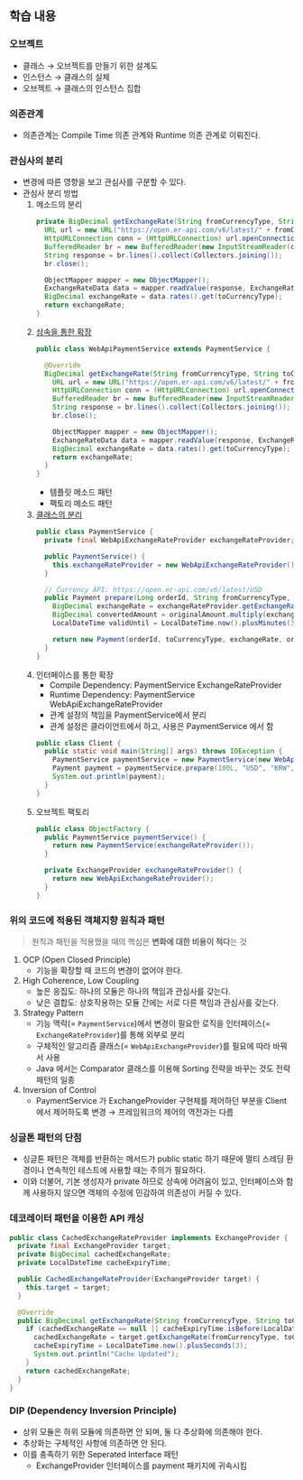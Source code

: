 ## 학습 내용

### 오브젝트

- 클래스 → 오브젝트를 만들기 위한 설계도
- 인스턴스 → 클래스의 실체
- 오브젝트 → 클래스의 인스턴스 집합

### 의존관계

- 의존관계는 Compile Time 의존 관계와 Runtime 의존 관계로 이뤄진다.

### 관심사의 분리

- 변경에 따른 영향을 보고 관심사를 구분할 수 있다.
- 관심사 분리 방법
  1. 메소드의 분리
      ```java
      private BigDecimal getExchangeRate(String fromCurrencyType, String toCurrencyType) throws IOException {
        URL url = new URL("https://open.er-api.com/v6/latest/" + fromCurrencyType);
        HttpURLConnection conn = (HttpURLConnection) url.openConnection();
        BufferedReader br = new BufferedReader(new InputStreamReader(conn.getInputStream()));
        String response = br.lines().collect(Collectors.joining());
        br.close();

        ObjectMapper mapper = new ObjectMapper();
        ExchangeRateData data = mapper.readValue(response, ExchangeRateData.class);
        BigDecimal exchangeRate = data.rates().get(toCurrencyType);
        return exchangeRate;
      }
      ```
  2. [상속을 통한 확장](https://github.com/hossi97/study-spring-6/commit/a63ac61adf462b09fba2ff5328751cfeb87454b5)
      ```java
      public class WebApiPaymentService extends PaymentService {

        @Override
        BigDecimal getExchangeRate(String fromCurrencyType, String toCurrencyType) throws IOException {
          URL url = new URL("https://open.er-api.com/v6/latest/" + fromCurrencyType);
          HttpURLConnection conn = (HttpURLConnection) url.openConnection();
          BufferedReader br = new BufferedReader(new InputStreamReader(conn.getInputStream()));
          String response = br.lines().collect(Collectors.joining());
          br.close();

          ObjectMapper mapper = new ObjectMapper();
          ExchangeRateData data = mapper.readValue(response, ExchangeRateData.class);
          BigDecimal exchangeRate = data.rates().get(toCurrencyType);
          return exchangeRate;
        }
      }
      ```
     - 템플릿 메소드 패턴
     - 팩토리 메소드 패턴
  3. [클래스의 분리](https://github.com/hossi97/study-spring-6/commit/3e9e015437556cd5cebe544ad9bae555fef8bb2a)
     ```java
     public class PaymentService {
       private final WebApiExchangeRateProvider exchangeRateProvider;

       public PaymentService() {
         this.exchangeRateProvider = new WebApiExchangeRateProvider();
       }

       // Currency API: https://open.er-api.com/v6/latest/USD
       public Payment prepare(Long orderId, String fromCurrencyType, String toCurrencyType, BigDecimal originalAmount) throws IOException {
         BigDecimal exchangeRate = exchangeRateProvider.getExchangeRate(fromCurrencyType, toCurrencyType);
         BigDecimal convertedAmount = originalAmount.multiply(exchangeRate);
         LocalDateTime validUntil = LocalDateTime.now().plusMinutes(30);

         return new Payment(orderId, toCurrencyType, exchangeRate, originalAmount, convertedAmount, validUntil);
       }
     }
     ```
  4. 인터페이스를 통한 확장
     - Compile Dependency: PaymentService ExchangeRateProvider
     - Runtime Dependency: PaymentService WebApiExchangeRateProvider
     - 관계 설정의 책임을 PaymentService에서 분리
     - 관계 설정은 클라이언트에서 하고, 사용은 PaymentService 에서 함
     ```java
     public class Client {
       public static void main(String[] args) throws IOException {
         PaymentService paymentService = new PaymentService(new WebApiExchangeRateProvider());
         Payment payment = paymentService.prepare(100L, "USD", "KRW", BigDecimal.valueOf(50.7));
         System.out.println(payment);
       }
     }
     ```
  5. 오브젝트 팩토리
     ```java
     public class ObjectFactory {
       public PaymentService paymentService() {
         return new PaymentService(exchangeRateProvider());
       }

       private ExchangeProvider exchangeRateProvider() {
         return new WebApiExchangeRateProvider();
       }
     }
     ```

### 위의 코드에 적용된 객체지향 원칙과 패턴
> 원칙과 패턴을 적용했을 때의 핵심은 **변화에 대한 비용이 적다**는 것
  1. OCP (Open Closed Principle)
     - 기능을 확장할 때 코드의 변경이 없어야 한다.
  2. High Coherence, Low Coupling
     - 높은 응집도: 하나의 모듈은 하나의 책임과 관심사를 갖는다.
     - 낮은 결합도: 상호작용하는 모듈 간에는 서로 다른 책임과 관심사를 갖는다.
  3. Strategy Pattern
     - 기능 맥락(= `PaymentService`)에서 변경이 필요한 로직을 인터페이스(= `ExchangeRateProvider`)를 통해 외부로 분리
     - 구체적인 알고리즘 클래스(= `WebApiExchangeProvider`)를 필요에 따라 바꿔서 사용
     - Java 에서는 Comparator 클래스를 이용해 Sorting 전략을 바꾸는 것도 전략 패턴의 일종
  4. Inversion of Control
     - PaymentService 가 ExchangeProvider 구현체를 제어하던 부분을 Client 에서 제어하도록 변경 → 프레임워크의 제어의 역전과는 다름

### 싱글톤 패턴의 단점
- 싱글톤 패턴은 객체를 반환하는 메서드가 public static 하기 때문에 멀티 스레딩 환경이나 연속적인 테스트에 사용할 때는 주의가 필요하다.
- 이와 더불어, 기본 생성자가 private 하므로 상속에 어려움이 있고, 인터페이스와 함께 사용하지 않으면 객체의 수정에 민감하여 의존성이 커질 수 있다.

### 데코레이터 패턴을 이용한 API 캐싱
```java
public class CachedExchangeRateProvider implements ExchangeProvider {
  private final ExchangeProvider target;
  private BigDecimal cachedExchangeRate;
  private LocalDateTime cacheExpiryTime;

  public CachedExchangeRateProvider(ExchangeProvider target) {
    this.target = target;
  }

  @Override
  public BigDecimal getExchangeRate(String fromCurrencyType, String toCurrencyType) throws IOException {
    if (cachedExchangeRate == null || cacheExpiryTime.isBefore(LocalDateTime.now())) {
      cachedExchangeRate = target.getExchangeRate(fromCurrencyType, toCurrencyType);
      cacheExpiryTime = LocalDateTime.now().plusSeconds(3);
      System.out.println("Cache Updated");
    }
    return cachedExchangeRate;
  }
}
```

### DIP (Dependency Inversion Principle)
- 상위 모듈은 하위 모듈에 의존하면 안 되며, 둘 다 추상화에 의존해야 한다.
- 추상화는 구체적인 사항에 의존하면 안 된다.
- 이를 충족하기 위한 Seperated Interface 패턴
  - ExchangeProvider 인터페이스를 payment 패키지에 귀속시킴
